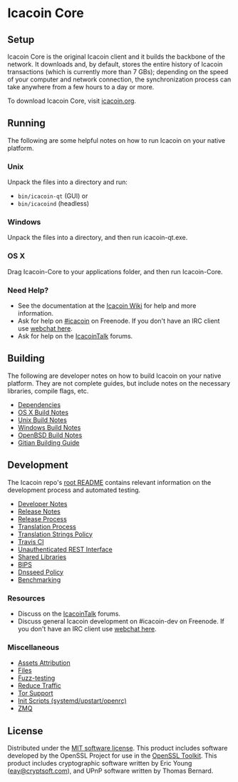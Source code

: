 Icacoin Core
=============

Setup
---------------------
Icacoin Core is the original Icacoin client and it builds the backbone of the network. It downloads and, by default, stores the entire history of Icacoin transactions (which is currently more than 7 GBs); depending on the speed of your computer and network connection, the synchronization process can take anywhere from a few hours to a day or more.

To download Icacoin Core, visit [icacoin.org](https://icacoin.org).

Running
---------------------
The following are some helpful notes on how to run Icacoin on your native platform.

### Unix

Unpack the files into a directory and run:

- `bin/icacoin-qt` (GUI) or
- `bin/icacoind` (headless)

### Windows

Unpack the files into a directory, and then run icacoin-qt.exe.

### OS X

Drag Icacoin-Core to your applications folder, and then run Icacoin-Core.

### Need Help?

* See the documentation at the [Icacoin Wiki](https://icacoin.info/)
for help and more information.
* Ask for help on [#icacoin](http://webchat.freenode.net?channels=icacoin) on Freenode. If you don't have an IRC client use [webchat here](http://webchat.freenode.net?channels=icacoin).
* Ask for help on the [IcacoinTalk](https://icacointalk.io/) forums.

Building
---------------------
The following are developer notes on how to build Icacoin on your native platform. They are not complete guides, but include notes on the necessary libraries, compile flags, etc.

- [Dependencies](dependencies.md)
- [OS X Build Notes](build-osx.md)
- [Unix Build Notes](build-unix.md)
- [Windows Build Notes](build-windows.md)
- [OpenBSD Build Notes](build-openbsd.md)
- [Gitian Building Guide](gitian-building.md)

Development
---------------------
The Icacoin repo's [root README](/README.md) contains relevant information on the development process and automated testing.

- [Developer Notes](developer-notes.md)
- [Release Notes](release-notes.md)
- [Release Process](release-process.md)
- [Translation Process](translation_process.md)
- [Translation Strings Policy](translation_strings_policy.md)
- [Travis CI](travis-ci.md)
- [Unauthenticated REST Interface](REST-interface.md)
- [Shared Libraries](shared-libraries.md)
- [BIPS](bips.md)
- [Dnsseed Policy](dnsseed-policy.md)
- [Benchmarking](benchmarking.md)

### Resources
* Discuss on the [IcacoinTalk](https://icacointalk.io/) forums.
* Discuss general Icacoin development on #icacoin-dev on Freenode. If you don't have an IRC client use [webchat here](http://webchat.freenode.net/?channels=icacoin-dev).

### Miscellaneous
- [Assets Attribution](assets-attribution.md)
- [Files](files.md)
- [Fuzz-testing](fuzzing.md)
- [Reduce Traffic](reduce-traffic.md)
- [Tor Support](tor.md)
- [Init Scripts (systemd/upstart/openrc)](init.md)
- [ZMQ](zmq.md)

License
---------------------
Distributed under the [MIT software license](/COPYING).
This product includes software developed by the OpenSSL Project for use in the [OpenSSL Toolkit](https://www.openssl.org/). This product includes
cryptographic software written by Eric Young ([eay@cryptsoft.com](mailto:eay@cryptsoft.com)), and UPnP software written by Thomas Bernard.
